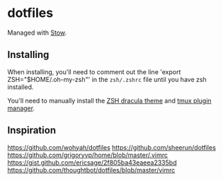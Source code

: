 # dotfiles

Managed with [Stow](https://www.gnu.org/software/stow/).

## Installing

When installing, you'll need to comment out the line 'export ZSH="$HOME/.oh-my-zsh"' in the `zsh/.zshrc` file until you have zsh installed.

You'll need to manually install the [ZSH dracula theme](https://draculatheme.com/zsh) and [tmux plugin manager](https://github.com/tmux-plugins/tpm?tab=readme-ov-file#installation).


## Inspiration

https://github.com/wohyah/dotfiles
https://github.com/sheerun/dotfiles
https://github.com/grigoryvp/home/blob/master/.vimrc
https://gist.github.com/ericsage/2f805ba43eaeea2335bd
https://github.com/thoughtbot/dotfiles/blob/master/vimrc

